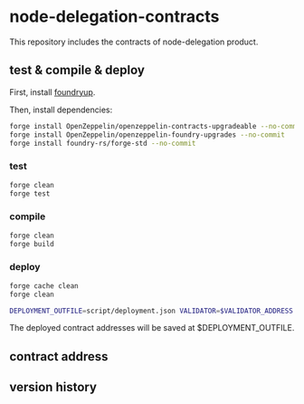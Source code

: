 # node-delegation-contracts

This repository includes the contracts of node-delegation product.



## test & compile & deploy

First, install [foundryup](https://book.getfoundry.sh/getting-started/installation).

Then, install dependencies:

```sh
forge install OpenZeppelin/openzeppelin-contracts-upgradeable --no-commit
forge install OpenZeppelin/openzeppelin-foundry-upgrades --no-commit
forge install foundry-rs/forge-std --no-commit
```

### test

```sh
forge clean
forge test
```

### compile

```sh
forge clean
forge build
```

### deploy

```sh
forge cache clean
forge clean

DEPLOYMENT_OUTFILE=script/deployment.json VALIDATOR=$VALIDATOR_ADDRESS forge script script/Deploy.s.sol:Deploy --private-key $PRIVATE_KEY --broadcast --rpc-url $RPC_URL --slow --legacy --optimize
```

The deployed contract addresses will be saved at $DEPLOYMENT_OUTFILE.

## contract address

## version history